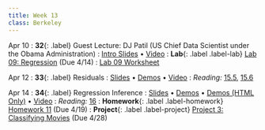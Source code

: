 ```yaml
---
title: Week 13
class: Berkeley
---
```

Apr 10
: **32**{: .label} Guest Lecture: DJ Patil (US Chief Data Scientist under the Obama Administration)
  : [Intro Slides](https://docs.google.com/presentation/d/1cdsifTK3ZOxuElBH3bBBU8err0cZbcMWwv2eumTHv4A/edit?usp=sharing) &#8226; [Video](https://youtu.be/LiHMrn2AHpw)
: **Lab**{: .label .label-lab} [Lab 09: Regression](https://data8.datahub.berkeley.edu/hub/user-redirect/git-pull?repo=https%3A%2F%2Fgithub.com%2Fdata-8%2Fmaterials-sp23&urlpath=retro%2Ftree%2Fmaterials-sp23%2Fmaterials%2Fsp23%2Flab%2Flab09%2Flab09.ipynb&branch=main) (Due 4/14)
  : [Lab 09 Worksheet](https://drive.google.com/file/d/13KYeBGxueP-PYcnEZt25o2mbCgsGXLYQ/view?usp=sharing)

Apr 12
: **33**{: .label} Residuals
  : [Slides](https://docs.google.com/presentation/d/1rmPGHnpJ533Z3PJQHAlvg9TlA0Ud8kr2c0iBml0DY5E/edit?usp=sharing) &#8226; [Demos](https://data8.datahub.berkeley.edu/hub/user-redirect/git-pull?repo=https%3A%2F%2Fgithub.com%2Fdata-8%2Fmaterials-sp23&urlpath=retro%2Ftree%2Fmaterials-sp23%2Flec%2Flec33.ipynb&branch=main) &#8226; [Video](https://youtu.be/G_uPkp-h0_o)
: *Reading:* [15.5](https://inferentialthinking.com/chapters/15/5/Visual_Diagnostics.html), [15.6](https://inferentialthinking.com/chapters/15/6/Numerical_Diagnostics.html)

Apr 14
: **34**{: .label} Regression Inference
  : [Slides](https://docs.google.com/presentation/d/1rjgiwf5RyKDlp03lbQpafjaIAITCOJSVaCjqkbfBic4/edit?usp=sharing) &#8226; [Demos](https://data8.datahub.berkeley.edu/hub/user-redirect/git-pull?repo=https%3A%2F%2Fgithub.com%2Fdata-8%2Fmaterials-sp23&urlpath=retro%2Ftree%2Fmaterials-sp23%2Flec%2Flec34.ipynb&branch=main) &#8226; [Demos (HTML Only)](assets/demo_html/lec34.html) &#8226; [Video](https://youtu.be/5Yvdw3PohOA)
: *Reading:* [16](https://inferentialthinking.com/chapters/16/Inference_for_Regression.html)
: **Homework**{: .label .label-homework} [Homework 11](https://data8.datahub.berkeley.edu/hub/user-redirect/git-pull?repo=https%3A%2F%2Fgithub.com%2Fdata-8%2Fmaterials-sp23&urlpath=retro%2Ftree%2Fmaterials-sp23%2F%2Fmaterials%2Fsp23%2Fhw%2Fhw11%2Fhw11.ipynb&branch=main) (Due 4/19)
: **Project**{: .label .label-project} [Project 3: Classifying Movies](https://data8.datahub.berkeley.edu/hub/user-redirect/git-pull?repo=https%3A%2F%2Fgithub.com%2Fdata-8%2Fmaterials-sp23&urlpath=retro%2Ftree%2Fmaterials-sp23%2Fmaterials%2Fsp23%2Fproject%2Fproject3%2Fproject3.ipynb&branch=main) (Due 4/28)
